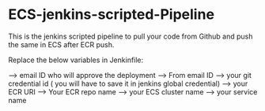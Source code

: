 # ECS-jenkins-scripted-Pipeline
This is the jenkins  scripted pipeline to pull your code from Github and push the same in ECS after ECR push.

Replace the below variables in Jenkinfile:

<your-Email-ID-for-Approval> --> email ID who will approve the deployment
<Sender-Email-ID> --> From email ID
<your-credentials-Id> --> your git credential id ( you will have to save it in jenkins global credential)
<ECR-URI> --> your ECR URI
<ECR-name> --> Your ECR repo name
<your-ECS-Cluster-name> --> your ECS cluster name
<your-ECS-service-name> --> your service name
